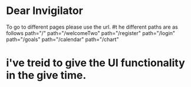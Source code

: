 # Dear Invigilator
To go to different pages please use the url.
#t he different paths are as follows 
path="/" 
path="/welcomeTwo" 
path="/register" 
path="/login" 
path="/goals" 
path="/calendar" 
path="/chart"
# i've treid to give the UI functionality in the give time.
